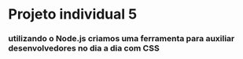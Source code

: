 <h1>Projeto individual 5</h1>

<h3>utilizando o Node.js criamos uma ferramenta para auxiliar desenvolvedores no dia a dia com CSS </h3>

